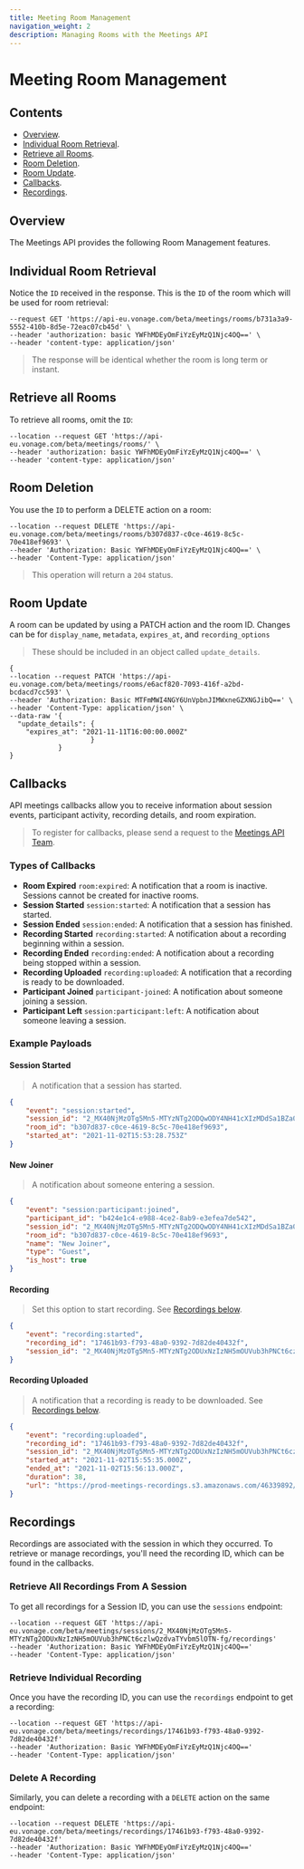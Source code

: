 ```yaml
---
title: Meeting Room Management
navigation_weight: 2
description: Managing Rooms with the Meetings API
---
```


# Meeting Room Management

## Contents

* [Overview](#overview).
* [Individual Room Retrieval](#individual-room-retrieval).
* [Retrieve all Rooms](#retrieve-all-rooms).
* [Room Deletion](#room-deletion).
* [Room Update](#room-update).
* [Callbacks](#callbacks).
* [Recordings](#recordings).

## Overview

The Meetings API provides the following Room Management features.

## Individual Room Retrieval

Notice the ``ID`` received in the response. This is the ``ID`` of the room which will be used for room retrieval:

``` curl
--request GET 'https://api-eu.vonage.com/beta/meetings/rooms/b731a3a9-5552-410b-8d5e-72eac07cb45d' \
--header 'authorization: basic YWFhMDEyOmFiYzEyMzQ1Njc4OQ==' \
--header 'content-type: application/json'
```

> The response will be identical whether the room is long term or instant.

## Retrieve all Rooms

To retrieve all rooms, omit the ``ID``:

``` curl
--location --request GET 'https://api-eu.vonage.com/beta/meetings/rooms/' \
--header 'authorization: basic YWFhMDEyOmFiYzEyMzQ1Njc4OQ==' \
--header 'content-type: application/json'
```

## Room Deletion

You use the ``ID`` to perform a DELETE action on a room:

``` curl
--location --request DELETE 'https://api-eu.vonage.com/beta/meetings/rooms/b307d837-c0ce-4619-8c5c-70e418ef9693' \
--header 'Authorization: Basic YWFhMDEyOmFiYzEyMzQ1Njc4OQ==' \
--header 'Content-Type: application/json'
```

> This operation will return a ``204`` status.

## Room Update

A room can be updated by using a PATCH action and the room ID. Changes can be for ``display_name``, ``metadata``, ``expires_at``, and ``recording_options``
> These should be included in an object called ``update_details``.

``` curl
{
--location --request PATCH 'https://api-eu.vonage.com/beta/meetings/rooms/e6acf820-7093-416f-a2bd-bcdacd7cc593' \
--header 'Authorization: Basic MTFmMWI4NGY6UnVpbnJIMWxneGZXNGJibQ==' \
--header 'Content-Type: application/json' \
--data-raw '{
  "update_details": {
    "expires_at": "2021-11-11T16:00:00.000Z"
                    }
            }
}
```

## Callbacks

API meetings callbacks allow you to receive information about session events, participant activity, recording details, and room expiration.

> To register for callbacks, please send a request to the [Meetings API Team](mailto:meetings-api@vonage.com).

### Types of Callbacks

* **Room Expired** ``room:expired``: A notification that a room is inactive. Sessions cannot be created for inactive rooms.
* **Session Started** ``session:started``: A notification that a session has started.
* **Session Ended** ``session:ended``: A notification that a session has finished.
* **Recording Started** ``recording:started``: A notification about a recording beginning within a session.
* **Recording Ended** ``recording:ended``: A notification about a recording being stopped within a session.
* **Recording Uploaded** ``recording:uploaded``: A notification that a recording is ready to be downloaded.
* **Participant Joined** ``participant-joined``: A notification about someone joining a session.
* **Participant Left** ``session:participant:left``: A notification about someone leaving a session.

### Example Payloads

#### Session Started

> A notification that a session has started.

``` json
{
    "event": "session:started",
    "session_id": "2_MX40NjMzOTg5Mn5-MTYzNTg2ODQwODY4NH41cXIzMDdSa1BZa05BUDFpYnhxcTV4MCt-fg",
    "room_id": "b307d837-c0ce-4619-8c5c-70e418ef9693",
    "started_at": "2021-11-02T15:53:28.753Z"
}
```

#### New Joiner

> A notification about someone entering a session.

``` json
{
    "event": "session:participant:joined",
    "participant_id": "b424e1c4-e988-4ce2-8ab9-e3efea7de542",
    "session_id": "2_MX40NjMzOTg5Mn5-MTYzNTg2ODQwODY4NH41cXIzMDdSa1BZa05BUDFpYnhxcTV4MCt-fg",
    "room_id": "b307d837-c0ce-4619-8c5c-70e418ef9693",
    "name": "New Joiner",
    "type": "Guest",
    "is_host": true
}
```

#### Recording

> Set this option to start recording. See [Recordings below](#Recordings).

``` json
{
    "event": "recording:started",
    "recording_id": "17461b93-f793-48a0-9392-7d82de40432f",
    "session_id": "2_MX40NjMzOTg5Mn5-MTYzNTg2ODUxNzIzNH5mOUVub3hPNCt6czlwQzdvaTYvbm5lOTN-fg"
}
```

#### Recording Uploaded

> A notification that a recording is ready to be downloaded. See [Recordings below](#Recordings).

``` json
{
    "event": "recording:uploaded",
    "recording_id": "17461b93-f793-48a0-9392-7d82de40432f",
    "session_id": "2_MX40NjMzOTg5Mn5-MTYzNTg2ODUxNzIzNH5mOUVub3hPNCt6czlwQzdvaTYvbm5lOTN-fg",
    "started_at": "2021-11-02T15:55:35.000Z",
    "ended_at": "2021-11-02T15:56:13.000Z",
    "duration": 38,
    "url": "https://prod-meetings-recordings.s3.amazonaws.com/46339892/17461b93-f793-48a0-9392-7d82de40432f/archive.mp4?..."
}
```

## Recordings

Recordings are associated with the session in which they occurred. To retrieve or manage recordings, you'll need the recording ID, which can be found in the callbacks.

### Retrieve All Recordings From A Session

To get all recordings for a Session ID, you can use the `sessions` endpoint:

``` curl
--location --request GET 'https://api-eu.vonage.com/beta/meetings/sessions/2_MX40NjMzOTg5Mn5-MTYzNTg2ODUxNzIzNH5mOUVub3hPNCt6czlwQzdvaTYvbm5lOTN-fg/recordings'
--header 'Authorization: Basic YWFhMDEyOmFiYzEyMzQ1Njc4OQ=='
--header 'Content-Type: application/json'
```

### Retrieve Individual Recording

Once you have the recording ID, you can use the ``recordings`` endpoint to get a recording:

``` curl
--location --request GET 'https://api-eu.vonage.com/beta/meetings/recordings/17461b93-f793-48a0-9392-7d82de40432f'
--header 'Authorization: Basic YWFhMDEyOmFiYzEyMzQ1Njc4OQ=='
--header 'Content-Type: application/json'
```

### Delete A Recording

Similarly, you can delete a recording with a ``DELETE`` action on the same endpoint:

``` curl
--location --request DELETE 'https://api-eu.vonage.com/beta/meetings/recordings/17461b93-f793-48a0-9392-7d82de40432f'
--header 'Authorization: Basic YWFhMDEyOmFiYzEyMzQ1Njc4OQ=='
--header 'Content-Type: application/json'
```
